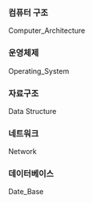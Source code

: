 



### 컴퓨터 구조
Computer_Architecture

### 운영체제
Operating_System

### 자료구조
Data Structure

### 네트워크
Network

### 데이터베이스
Date_Base